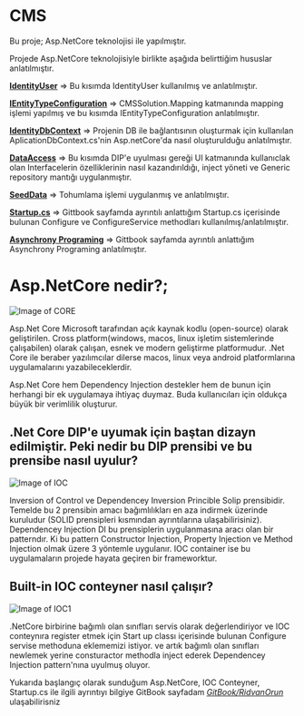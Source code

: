 # CMS 
Bu proje; Asp.NetCore teknolojisi ile yapılmıştır. 

Projede Asp.NetCore teknolojisiyle birlikte aşağıda belirttiğim hususlar anlatılmıştır.


[**IdentityUser**](https://github.com/RidvanOrun/CMSSolution/blob/master/CMSSolution.Entity/Entities/Concrete/AppUser.cs) => Bu kısımda IdentityUser kullanılmış ve  anlatılmıştır.

[**IEntityTypeConfiguration**](https://github.com/RidvanOrun/CMSSolution/blob/master/CMSSolution.Map/Mapping/Abstract/BaseMap.cs) => CMSSolution.Mapping katmanında mapping işlemi yapılmış ve bu kısımda IEntityTypeConfiguration anlatılmıştır.

[**IdentityDbContext**](https://github.com/RidvanOrun/CMSSolution/blob/master/CMSSolution.Data/Context/ApplicationDbContext.cs) => Projenin DB ile bağlantısının oluşturmak için kullanılan AplicationDbContext.cs'nin Asp.netCore'da nasıl oluşturulduğu anlatılmıştır.

[**DataAccess**](https://github.com/RidvanOrun/CMSSolution/tree/master/CMSSolution.Data/Repositories) => Bu kısımda DIP'e uyulması gereği UI katmanında kullanıclak olan Interfacelerin özelliklerinin nasıl kazandırıldığı, inject yöneti ve Generic repository mantığı uygulanmıştır.

[**SeedData**](https://github.com/RidvanOrun/CMSSolution/blob/master/CMSSolution.Data/SeedData/SeedPages.cs) => Tohumlama işlemi uygulanmış ve anlatılmıştır.

[**Startup.cs**](https://github.com/RidvanOrun/CMSSolution/blob/master/CMSSolution.Web/Startup.cs) => Gittbook sayfamda ayrıntılı anlattığım Startup.cs içerisinde bulunan Configure ve ConfigureService methodları kullanılmış/anlatılmıştır.

[**Asynchrony Programing**]() => Gittbook sayfamda ayrıntılı anlattığım Asynchrony Programing anlatılmıştır.



# Asp.NetCore nedir?;

![Image of CORE](https://gblobscdn.gitbook.com/assets%2F-MR9wwvmI8SJVJgLR_0N%2F-MRA7sHfUI-iHNmRinJ4%2F-MRA97LrHwGUKuU-xYzn%2F.netCore.png?alt=media&token=f65394ac-7c8f-4731-8d32-d3aa996b2c58)

  Asp.Net Core Microsoft tarafından açık kaynak kodlu (open-source) olarak geliştirilen. Cross platform(windows, macos, linux işletim sistemlerinde çalışabilen) olarak çalışan, esnek ve modern geliştirme platformudur. .Net Core ile beraber yazılımcılar dilerse macos, linux veya android platformlarına uygulamalarını yazabileceklerdir.
  
  Asp.Net Core hem Dependency Injection destekler hem de bunun için herhangi bir ek uygulamaya ihtiyaç duymaz. Buda kullanıcıları için oldukça büyük bir verimlilik oluşturur.
  
  ## .Net Core DIP'e uyumak için baştan dizayn edilmiştir. Peki nedir bu DIP prensibi ve bu prensibe nasıl uyulur?
  ![Image of IOC](https://gblobscdn.gitbook.com/assets%2F-MR9wwvmI8SJVJgLR_0N%2F-MRAAVHkkC8QloLf9Njv%2F-MRAB0wdppWkKP1b40nt%2FIOC.jpeg?alt=media&token=0d40fa9c-a79c-4ef9-a844-9c29f9bce782)
  
   Inversion of Control ve Dependencey Inversion Princible Solip prensibidir. Temelde bu 2 prensibin amacı bağımlılıkları en aza indirmek üzerinde kuruludur (SOLID prensipleri kısmından ayrıntılarına ulaşabilirisiniz). Dependencey Injection DI bu prensiplerin uygulanmasına aracı olan bir patterndır. Ki bu pattern Constructor Injection, Property Injection ve Method Injection olmak üzere 3 yöntemle uygulanır.  IOC container ise bu uygulamaların projede hayata geçiren bir frameworktur.  
   
   ## Built-in IOC conteyner nasıl çalışır?
   ![Image of IOC1](https://gblobscdn.gitbook.com/assets%2F-MR9wwvmI8SJVJgLR_0N%2F-MRAM0YgJ23jslj1E14S%2F-MRANuUTD4bawOfqYfug%2Fbuiltin-ioc.png?alt=media&token=a9bddc81-322d-45b1-b7af-cfbc137f6f2e)
   
   .NetCore birbirine bağımlı olan sınıfları servis olarak değerlendiriyor ve IOC conteynıra register etmek için Start up classı içerisinde bulunan Configure servise methoduna eklememizi istiyor. ve artık bağımlı olan sınıfları newlemek yerine consturactor methodla inject ederek Dependencey Injection pattern'nına uyulmuş oluyor.
   
   Yukarıda başlangıç olarak sunduğum Asp.NetCore, IOC Conteyner, Startup.cs ile ilgili ayrıntıyı bilgiye GitBook sayfadam [*GitBook/RidvanOrun*](https://ridvanorun.gitbook.io/asp-net-core/)  ulaşabilirisniz 
